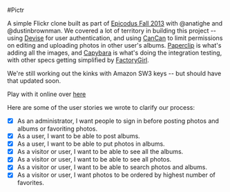 #Pictr

A simple Flickr clone built as part of [Epicodus Fall 2013](http://epicodus.com) with @anatighe and @dustinbrownman. We covered a lot of territory in building this project -- using [Devise](https://github.com/plataformatec/devise) for user authentication, and using [CanCan](https://github.com/ryanb/cancan) to limit permissions on editing and uploading photos in other user's albums. [Paperclip](https://github.com/thoughtbot/paperclip) is what's adding all the images, and [Capybara](https://github.com/jnicklas/capybara) is what's doing the integration testing, with other specs getting simplified by [FactoryGirl](https://github.com/thoughtbot/factory_girl).

We're still working out the kinks with Amazon SW3 keys -- but should have that updated soon.

Play with it online over [here](http://pictr.herokuapp.com)

Here are some of the user stories we wrote to clarify our process:
* [x] As an administrator, I want people to sign in before posting photos and albums or favoriting photos.
* [x] As a user, I want to be able to post albums.
* [x] As a user, I want to be able to put photos in albums.
* [x] As a visitor or user, I want to be able to see all the albums.
* [x] As a visitor or user, I want to be able to see all photos.
* [x] As a visitor or user, I want to be able to search photos and albums.
* [x] As a visitor or user, I want photos to be ordered by highest number of favorites.
